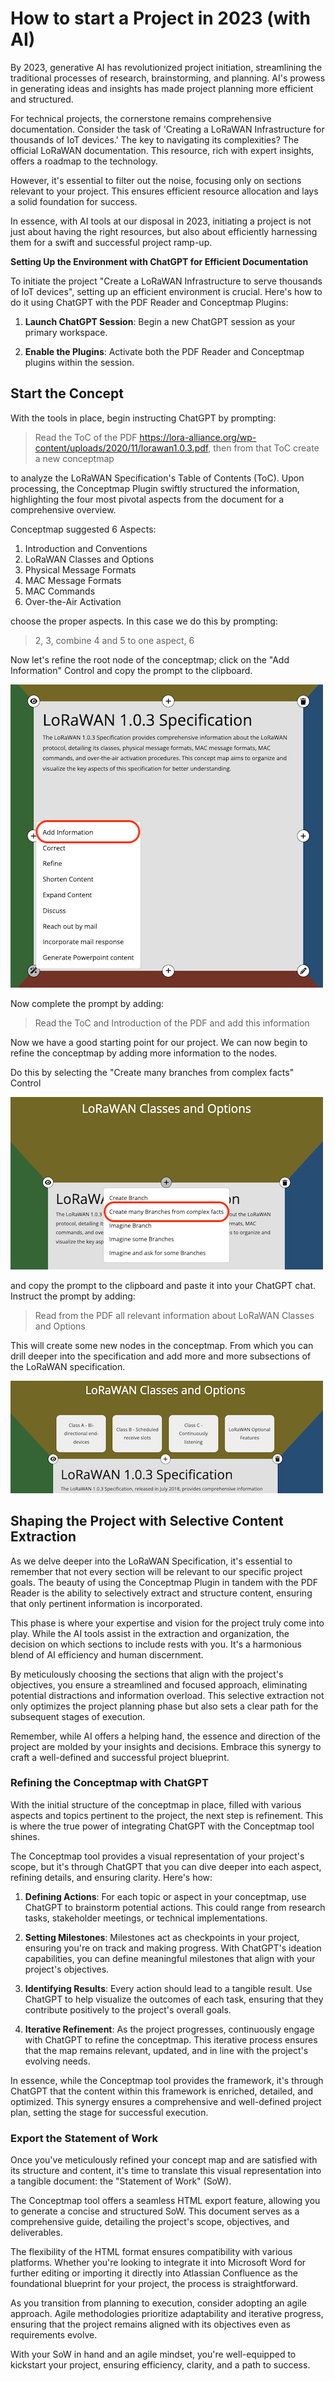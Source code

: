 # How to start a Project in 2023 (with AI)
By 2023, generative AI has revolutionized project initiation, streamlining the traditional processes of research, brainstorming, and planning. AI's prowess in generating ideas and insights has made project planning more efficient and structured.

For technical projects, the cornerstone remains comprehensive documentation. Consider the task of 'Creating a LoRaWAN Infrastructure for thousands of IoT devices.' The key to navigating its complexities? The official LoRaWAN documentation. This resource, rich with expert insights, offers a roadmap to the technology.

However, it's essential to filter out the noise, focusing only on sections relevant to your project. This ensures efficient resource allocation and lays a solid foundation for success.

In essence, with AI tools at our disposal in 2023, initiating a project is not just about having the right resources, but also about efficiently harnessing them for a swift and successful project ramp-up.

**Setting Up the Environment with ChatGPT for Efficient Documentation**

To initiate the project "Create a LoRaWAN Infrastructure to serve thousands of IoT devices", setting up an efficient environment is crucial. Here's how to do it using ChatGPT with the PDF Reader and Conceptmap Plugins:

1. **Launch ChatGPT Session**: Begin a new ChatGPT session as your primary workspace.

2. **Enable the Plugins**: Activate both the PDF Reader and Conceptmap plugins within the session.

## Start the Concept
With the tools in place, begin instructing ChatGPT by prompting:

> Read the ToC of the PDF https://lora-alliance.org/wp-content/uploads/2020/11/lorawan1.0.3.pdf, then from that ToC create a new conceptmap

to analyze the LoRaWAN Specification's Table of Contents (ToC). Upon processing, the Conceptmap Plugin swiftly structured the information, highlighting the four most pivotal aspects from the document for a comprehensive overview.

Conceptmap suggested 6 Aspects:
1. Introduction and Conventions
2. LoRaWAN Classes and Options
3. Physical Message Formats
4. MAC Message Formats
5. MAC Commands
6. Over-the-Air Activation

choose the proper aspects. In this case we do this by prompting:

> 2, 3, combine 4 and 5 to one aspect, 6

Now let's refine the root node of the conceptmap; click on the "Add Information" Control and copy the prompt to the clipboard.

![Add Information](starting_a_project_in_2023/add_info_to_root.png)

Now complete the prompt by adding:
> Read the ToC and Introduction of the PDF and add this information

Now we have a good starting point for our project. We can now begin to refine the conceptmap by adding more information to the nodes.

Do this by selecting the "Create many branches from complex facts" Control 

![Create child nodes](starting_a_project_in_2023/create_from_facts.png)

and copy the prompt to the clipboard and paste it into your ChatGPT chat. Instruct the prompt by adding:

> Read from the PDF all relevant information about LoRaWAN Classes and Options

This will create some new nodes in the conceptmap. From which you can drill deeper into the specification and add more and more subsections of the LoRaWAN specification.

![The created child nodes](starting_a_project_in_2023/created_nodes.png)

## Shaping the Project with Selective Content Extraction

As we delve deeper into the LoRaWAN Specification, it's essential to remember that not every section will be relevant to our specific project goals. The beauty of using the Conceptmap Plugin in tandem with the PDF Reader is the ability to selectively extract and structure content, ensuring that only pertinent information is incorporated.

This phase is where your expertise and vision for the project truly come into play. While the AI tools assist in the extraction and organization, the decision on which sections to include rests with you. It's a harmonious blend of AI efficiency and human discernment.

By meticulously choosing the sections that align with the project's objectives, you ensure a streamlined and focused approach, eliminating potential distractions and information overload. This selective extraction not only optimizes the project planning phase but also sets a clear path for the subsequent stages of execution.

Remember, while AI offers a helping hand, the essence and direction of the project are molded by your insights and decisions. Embrace this synergy to craft a well-defined and successful project blueprint.

### Refining the Conceptmap with ChatGPT

With the initial structure of the conceptmap in place, filled with various aspects and topics pertinent to the project, the next step is refinement. This is where the true power of integrating ChatGPT with the Conceptmap tool shines.

The Conceptmap tool provides a visual representation of your project's scope, but it's through ChatGPT that you can dive deeper into each aspect, refining details, and ensuring clarity. Here's how:

1. **Defining Actions**: For each topic or aspect in your conceptmap, use ChatGPT to brainstorm potential actions. This could range from research tasks, stakeholder meetings, or technical implementations.

2. **Setting Milestones**: Milestones act as checkpoints in your project, ensuring you're on track and making progress. With ChatGPT's ideation capabilities, you can define meaningful milestones that align with your project's objectives.

3. **Identifying Results**: Every action should lead to a tangible result. Use ChatGPT to help visualize the outcomes of each task, ensuring that they contribute positively to the project's overall goals.

4. **Iterative Refinement**: As the project progresses, continuously engage with ChatGPT to refine the conceptmap. This iterative process ensures that the map remains relevant, updated, and in line with the project's evolving needs.

In essence, while the Conceptmap tool provides the framework, it's through ChatGPT that the content within this framework is enriched, detailed, and optimized. This synergy ensures a comprehensive and well-defined project plan, setting the stage for successful execution.

### Export the Statement of Work

Once you've meticulously refined your concept map and are satisfied with its structure and content, it's time to translate this visual representation into a tangible document: the "Statement of Work" (SoW). 

The Conceptmap tool offers a seamless HTML export feature, allowing you to generate a concise and structured SoW. This document serves as a comprehensive guide, detailing the project's scope, objectives, and deliverables. 

The flexibility of the HTML format ensures compatibility with various platforms. Whether you're looking to integrate it into Microsoft Word for further editing or importing it directly into Atlassian Confluence as the foundational blueprint for your project, the process is straightforward.

As you transition from planning to execution, consider adopting an agile approach. Agile methodologies prioritize adaptability and iterative progress, ensuring that the project remains aligned with its objectives even as requirements evolve.

With your SoW in hand and an agile mindset, you're well-equipped to kickstart your project, ensuring efficiency, clarity, and a path to success.
